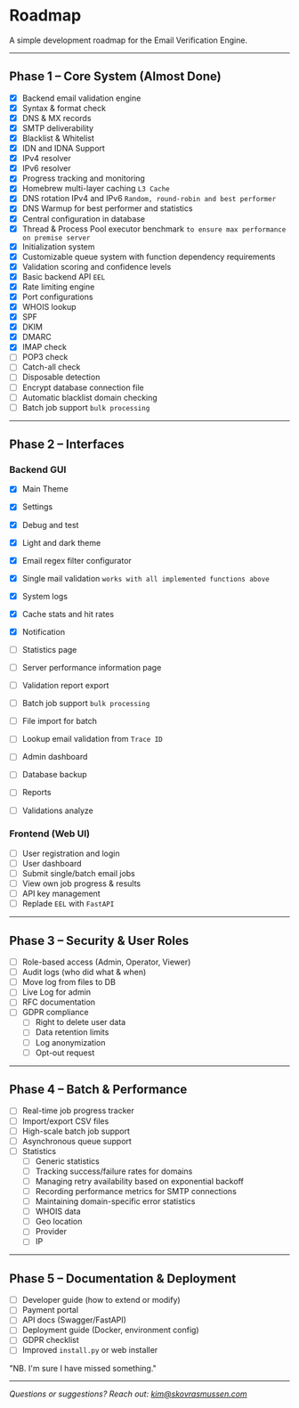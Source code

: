 # Roadmap

A simple development roadmap for the Email Verification Engine.

---

## Phase 1 – Core System (Almost Done)

- [x] Backend email validation engine  
- [x] Syntax & format check
- [x] DNS & MX records
- [x] SMTP deliverability
- [x] Blacklist & Whitelist
- [x] IDN and IDNA Support
- [x] IPv4 resolver
- [x] IPv6 resolver
- [x] Progress tracking and monitoring
- [x] Homebrew multi-layer caching `L3 Cache`
- [x] DNS rotation IPv4 and IPv6 `Random, round-robin and best performer`
- [x] DNS Warmup for best performer and statistics
- [x] Central configuration in database
- [x] Thread & Process Pool executor benchmark `to ensure max performance on premise server`
- [x] Initialization system
- [x] Customizable queue system with function dependency requirements
- [x] Validation scoring and confidence levels
- [x] Basic backend API `EEL`
- [x] Rate limiting engine
- [x] Port configurations
- [x] WHOIS lookup
- [X] SPF
- [X] DKIM
- [X] DMARC
- [X] IMAP check
- [ ] POP3 check
- [ ] Catch-all check
- [ ] Disposable detection
- [ ] Encrypt database connection file
- [ ] Automatic blacklist domain checking
- [ ] Batch job support `bulk processing`

---

## Phase 2 – Interfaces

### Backend GUI
- [x] Main Theme
- [x] Settings
- [x] Debug and test
- [x] Light and dark theme
- [x] Email regex filter configurator
- [x] Single mail validation `works with all implemented functions above`
- [x] System logs
- [x] Cache stats and hit rates
- [x] Notification
- [ ] Statistics page
- [ ] Server performance information page
- [ ] Validation report export
- [ ] Batch job support `bulk processing`
- [ ] File import for batch
- [ ] Lookup email validation from `Trace ID`
- [ ] Admin dashboard
- [ ] Database backup
- [ ] Reports
- [ ] Validations analyze


### Frontend (Web UI)
- [ ] User registration and login
- [ ] User dashboard  
- [ ] Submit single/batch email jobs  
- [ ] View own job progress & results  
- [ ] API key management 
- [ ] Replade `EEL` with `FastAPI`

---

## Phase 3 – Security & User Roles

- [ ] Role-based access (Admin, Operator, Viewer)  
- [ ] Audit logs (who did what & when)
- [ ] Move log from files to DB
- [ ] Live Log for admin
- [ ] RFC documentation
- [ ] GDPR compliance  
  - [ ] Right to delete user data  
  - [ ] Data retention limits  
  - [ ] Log anonymization
  - [ ] Opt-out request

---

## Phase 4 – Batch & Performance

- [ ] Real-time job progress tracker  
- [ ] Import/export CSV files  
- [ ] High-scale batch job support  
- [ ] Asynchronous queue support
- [ ] Statistics
  - [ ] Generic statistics
  - [ ] Tracking success/failure rates for domains
  - [ ] Managing retry availability based on exponential backoff
  - [ ] Recording performance metrics for SMTP connections
  - [ ] Maintaining domain-specific error statistics
  - [ ] WHOIS data
  - [ ] Geo location
  - [ ] Provider
  - [ ] IP

---

## Phase 5 – Documentation & Deployment

- [ ] Developer guide (how to extend or modify)
- [ ] Payment portal  
- [ ] API docs (Swagger/FastAPI)  
- [ ] Deployment guide (Docker, environment config)  
- [ ] GDPR checklist  
- [ ] Improved `install.py` or web installer  

"NB. I'm sure I have missed something."

---

_Questions or suggestions? Reach out: [kim@skovrasmussen.com](mailto:kim@skovrasmussen.com)_